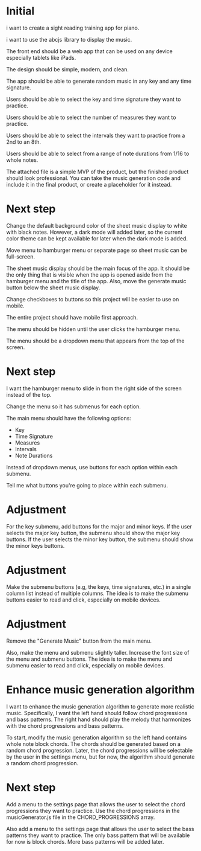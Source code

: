 # Initial
i want to create a sight reading training app for piano.

i want to use the abcjs library to display the music.

The front end should be a web app that can be used on any device especially tablets like iPads.

The design should be simple, modern, and clean.

The app should be able to generate random music in any key and any time signature.

Users should be able to select the key and time signature they want to practice.

Users should be able to select the number of measures they want to practice.

Users should be able to select the intervals they want to practice from a 2nd to an 8th.

Users should be able to select from a range of note durations from 1/16 to whole notes.

The attached file is a simple MVP of the product, but the finished product should look professional. You can take the music generation code and include it in the final product, or create a placeholder for it instead.

# Next step
Change the default background color of the sheet music display to white with black notes. However, a dark mode will added later, so the current color theme can be kept available for later when the dark mode is added.

Move menu to hamburger menu or separate page so sheet music can be full-screen.

The sheet music display should be the main focus of the app. It should be the only thing that is visible when the app is opened aside from the hamburger menu and the title of the app. Also, move the generate music button below the sheet music display.

Change checkboxes to buttons so this project will be easier to use on mobile.

The entire project should have mobile first approach.

The menu should be hidden until the user clicks the hamburger menu.

The menu should be a dropdown menu that appears from the top of the screen.

# Next step
I want the hamburger menu to slide in from the right side of the screen instead of the top. 

Change the menu so it has submenus for each option.

The main menu should have the following options:
- Key
- Time Signature
- Measures
- Intervals
- Note Durations

Instead of dropdown menus, use buttons for each option within each submenu.

Tell me what buttons you're going to place within each submenu.

# Adjustment
For the key submenu, add buttons for the major and minor keys. If the user selects the major key button, the submenu should show the major key buttons. If the user selects the minor key button, the submenu should show the minor keys buttons.

# Adjustment
Make the submenu buttons (e.g, the keys, time signatures, etc.) in a single column list instead of multiple columns. The idea is to make the submenu buttons easier to read and click, especially on mobile devices.

# Adjustment
Remove the "Generate Music" button from the main menu.

Also, make the menu and submenu slightly taller. Increase the font size of the menu and submenu buttons. The idea is to make the menu and submenu easier to read and click, especially on mobile devices.


# Enhance music generation algorithm
I want to enhance the music generation algorithm to generate more realistic music.
Specifically, I want the left hand should follow chord progressions and bass patterns. The right hand should play the melody that harmonizes with the chord progressions and bass patterns.

To start, modify the music generation algorithm so the left hand contains whole note block chords. The chords should be generated based on a random chord progression. Later, the chord progressions will be selectable by the user in the settings menu, but for now, the algorithm should generate a random chord progression.

# Next step
Add a menu to the settings page that allows the user to select the chord progressions they want to practice. Use the chord progressions in the musicGenerator.js file in the CHORD_PROGRESSIONS array.

Also add a menu to the settings page that allows the user to select the bass patterns they want to practice. The only bass pattern that will be available for now is block chords. More bass patterns will be added later.
